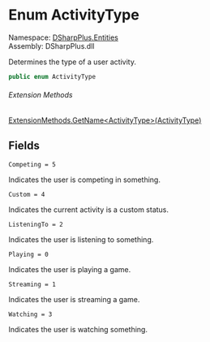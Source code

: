 # Enum ActivityType

Namespace: [DSharpPlus.Entities](DSharpPlus.Entities.md)  
Assembly: DSharpPlus.dll

Determines the type of a user activity.

```csharp
public enum ActivityType
```

###### Extension Methods

[ExtensionMethods.GetName<ActivityType\>\(ActivityType\)](DSharpPlus.SlashCommands.ExtensionMethods.md\#DSharpPlus\_SlashCommands\_ExtensionMethods\_GetName\_\_1\_\_\_0\_)

## Fields

`Competing = 5` 

Indicates the user is competing in something.

`Custom = 4` 

Indicates the current activity is a custom status.

`ListeningTo = 2` 

Indicates the user is listening to something.

`Playing = 0` 

Indicates the user is playing a game.

`Streaming = 1` 

Indicates the user is streaming a game.

`Watching = 3` 

Indicates the user is watching something.

